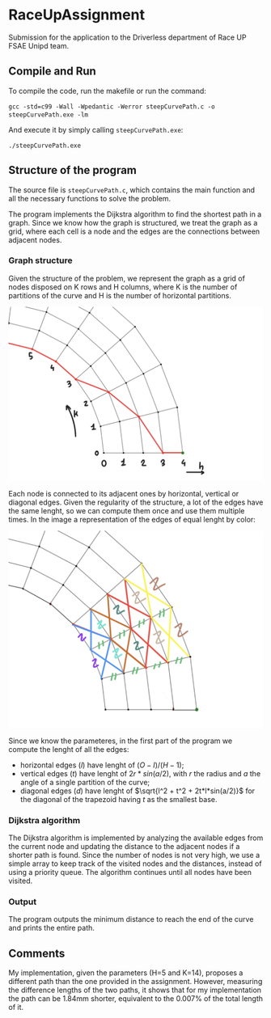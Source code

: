 # RaceUpAssignment
Submission for the application to the Driverless department of Race UP FSAE Unipd team.

## Compile and Run
To compile the code, run the makefile or run the command:
```
gcc -std=c99 -Wall -Wpedantic -Werror steepCurvePath.c -o steepCurvePath.exe -lm
```

And execute it by simply calling `steepCurvePath.exe`:
```
./steepCurvePath.exe
```

## Structure of the program
The source file is `steepCurvePath.c`, which contains the main function and all the necessary functions to solve the problem.

The program implements the Dijkstra algorithm to find the shortest path in a graph.
Since we know how the graph is structured, we treat the graph as a grid, where each cell is a node and the edges are the connections between adjacent nodes.

### Graph structure
Given the structure of the problem, we represent the graph as a grid of nodes disposed on K rows and H columns, where K is the number of partitions of the curve and H is the number of horizontal partitions.

![Grid image](https://github.com/frabitta/RaceUpAssignment/blob/main/media/SmartSelect_20251015_171803_Samsung%20Notes.jpg)

Each node is connected to its adjacent ones by horizontal, vertical or diagonal edges.
Given the regularity of the structure, a lot of the edges have the same lenght, so we can compute them once and use them multiple times. In the image a representation of the edges of equal lenght by color:

![Edges image](https://github.com/frabitta/RaceUpAssignment/blob/main/media/SmartSelect_20251015_171929_Samsung%20Notes.jpg)

Since we know the parameteres, in the first part of the program we compute the lenght of all the edges:
- horizontal edges ($`l`$) have lenght of $`(O-I)/(H-1)`$;
- vertical edges ($`t`$) have lenght of $`2r*sin(a/2)`$, with $`r`$ the radius and $`a`$ the angle of a single partition of the curve;
- diagonal edges ($`d`$) have lenght of $`\sqrt{l^2 + t^2 + 2t*l*sin(a/2)}`$ for the diagonal of the trapezoid having $`t`$ as the smallest base.

### Dijkstra algorithm
The Dijkstra algorithm is implemented by analyzing the available edges from the current node and updating the distance to the adjacent nodes if a shorter path is found. Since the number of nodes is not very high, we use a simple array to keep track of the visited nodes and the distances, instead of using a priority queue.
The algorithm continues until all nodes have been visited.

### Output
The program outputs the minimum distance to reach the end of the curve and prints the entire path.

## Comments
My implementation, given the parameters (H=5 and K=14), proposes a different path than the one provided in the assignment. However, measuring the difference lengths of the two paths, it shows that for my implementation the path can be 1.84mm shorter, equivalent to the 0.007% of the total length of it.



